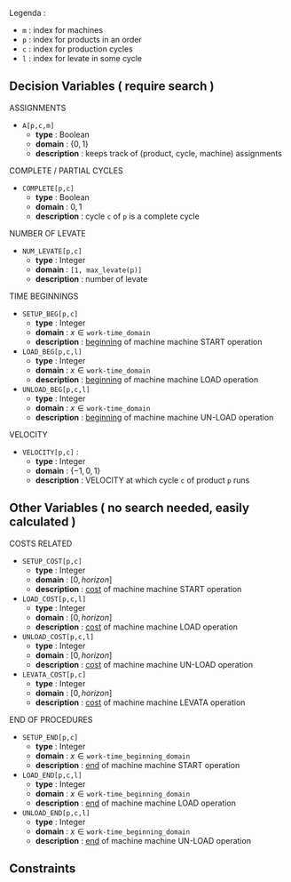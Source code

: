 Legenda :
- $\texttt{m}$ : index for machines
- $\texttt{p}$ : index for products in an order
- $\texttt{c}$ : index for production cycles
- $\texttt{l}$ : index for levate in some cycle

Decision Variables ( require search )
---

ASSIGNMENTS
- $\texttt{A[p,c,m]}$
	- **type** : Boolean
	- **domain** : $\{0,1\}$
	- **description** : keeps track of (product, cycle, machine) assignments

COMPLETE / PARTIAL CYCLES
- $\texttt{COMPLETE[p,c]}$
	- **type** : Boolean
	- **domain** : ${0,1}$
	- **description** : cycle $\texttt{c}$ of $\texttt{p}$ is a complete cycle

NUMBER OF LEVATE
- $\texttt{NUM_LEVATE[p,c]}$
	-  **type** : Integer
	- **domain** : $\texttt{[1, max\_levate(p)]}$
	- **description** : number of levate 

TIME BEGINNINGS
- $\texttt{SETUP_BEG[p,c]}$
	- **type** : Integer
	- **domain** : $x \in \texttt{work-time\_domain}$
	- **description** : <u>beginning</u> of machine machine START operation
- $\texttt{LOAD_BEG[p,c,l]}$
	- **type** : Integer
	- **domain** : $x \in \texttt{work-time\_domain}$
	- **description** : <u>beginning</u> of machine machine LOAD operation
- $\texttt{UNLOAD_BEG[p,c,l]}$
	- **type** : Integer
	- **domain** : $x \in \texttt{work-time\_domain}$
	- **description** : <u>beginning</u> of machine machine UN-LOAD operation

VELOCITY
- $\texttt{VELOCITY[p,c]}$ :
	- **type** : Integer
	- **domain** : $\{-1, 0, 1\}$
	- **description** : VELOCITY at which cycle $\texttt{c}$ of product $\texttt{p}$ runs


Other Variables ( no search needed, easily calculated )
---

COSTS RELATED
- $\texttt{SETUP_COST[p,c]}$
	- **type** : Integer
	- **domain** : $[0, horizon]$
	- **description** : <u>cost</u> of machine machine START operation
- $\texttt{LOAD_COST[p,c,l]}$
	- **type** : Integer
	- **domain** : $[0, horizon]$
	- **description** : <u>cost</u> of machine machine LOAD operation
- $\texttt{UNLOAD_COST[p,c,l]}$
	- **type** : Integer
	- **domain** : $[0, horizon]$
	- **description** : <u>cost</u> of machine machine UN-LOAD operation 
- $\texttt{LEVATA_COST[p,c]}$
	- **type** : Integer
	- **domain** : $[0, horizon]$
	- **description** : <u>cost</u> of machine machine LEVATA operation 

END OF PROCEDURES
- $\texttt{SETUP_END[p,c]}$
	- **type** : Integer
	- **domain** : $x \in \texttt{work-time\_beginning\_domain}$
	- **description** : <u>end</u> of machine machine START operation
- $\texttt{LOAD_END[p,c,l]}$
	- **type** : Integer
	- **domain** : $x \in \texttt{work-time\_beginning\_domain}$
	- **description** : <u>end</u> of machine machine LOAD operation
- $\texttt{UNLOAD_END[p,c,l]}$
	- **type** : Integer
	- **domain** : $x \in \texttt{work-time\_beginning\_domain}$
	- **description** : <u>end</u> of machine machine UN-LOAD operation

Constraints
---


